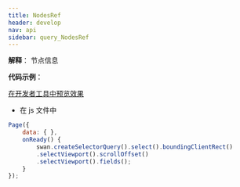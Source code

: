 ```yaml
---
title: NodesRef
header: develop
nav: api
sidebar: query_NodesRef
---
```


 

**解释**： 节点信息

**代码示例**：

<a href="swanide://fragment/992de6cef7a351346c7bb1505dd012131574516295619" title="在开发者工具中预览效果" target="_self">在开发者工具中预览效果</a>

* 在 js 文件中

```js
Page({
    data: { },
    onReady() {
        swan.createSelectorQuery().select().boundingClientRect()
        .selectViewport().scrollOffset()
        .selectViewport().fields();
    }
});
```